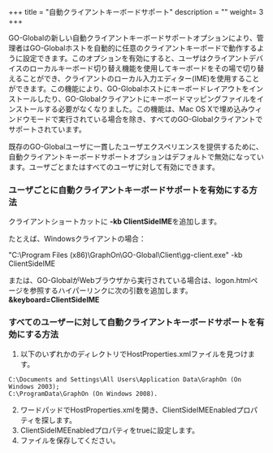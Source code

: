 +++
title = "自動クライアントキーボードサポート"
description = ""
weight= 3
+++

GO-Globalの新しい自動クライアントキーボードサポートオプションにより、管理者はGO-Globalホストを自動的に任意のクライアントキーボードで動作するように設定できます。このオプションを有効にすると、ユーザはクライアントデバイスのローカルキーボード切り替え機能を使用してキーボードをその場で切り替えることができ、クライアントのローカル入力エディター(IME)を使用することができます。この機能により、GO-Globalホストにキーボードレイアウトをインストールしたり、GO-Globalクライアントにキーボードマッピングファイルをインストールする必要がなくなりました。この機能は、Mac OS Xで埋め込みウィンドウモードで実行されている場合を除き、すべてのGO-Globalクライアントでサポートされています。

既存のGO-Globalユーザに一貫したユーザエクスペリエンスを提供するために、自動クライアントキーボードサポートオプションはデフォルトで無効になっています。ユーザごとまたはすべてのユーザに対して有効にできます。

### ユーザごとに自動クライアントキーボードサポートを有効にする方法

クライアントショートカットに **-kb ClientSideIME**を追加します。

たとえば、Windowsクライアントの場合：

"C:\Program Files (x86)\GraphOn\GO-Global\Client\gg-client.exe" -kb ClientSideIME

または、GO-GlobalがWebブラウザから実行されている場合は、logon.htmlページを参照するハイパーリンクに次の引数を追加します。 **&keyboard=ClientSideIME**

### すべてのユーザーに対して自動クライアントキーボードサポートを有効にする方法

1. 以下のいずれかのディレクトリでHostProperties.xmlファイルを見つけます。

```
C:\Documents and Settings\All Users\Application Data\GraphOn (On Windows 2003); 
C:\ProgramData\GraphOn (On Windows 2008).
```
2. ワードパッドでHostProperties.xmlを開き、ClientSideIMEEnabledプロパティを探します。
3. ClientSideIMEEnabledプロパティをtrueに設定します。
4. ファイルを保存してください。
